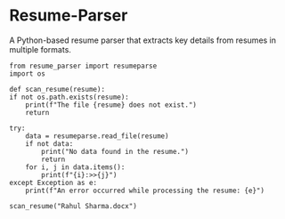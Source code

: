# Resume-Parser
A Python-based resume parser that extracts key details from resumes in multiple formats.


    from resume_parser import resumeparse
    import os

    def scan_resume(resume):
    if not os.path.exists(resume):
        print(f"The file {resume} does not exist.")
        return
    
    try:
        data = resumeparse.read_file(resume)
        if not data:
            print("No data found in the resume.")
            return
        for i, j in data.items():
            print(f"{i}:>>{j}")
    except Exception as e:
        print(f"An error occurred while processing the resume: {e}")

    scan_resume("Rahul Sharma.docx")
